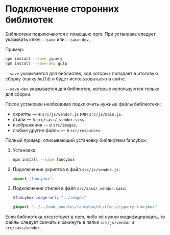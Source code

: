 # Подключение сторонних библиотек

Библиотеки подключаются с помощью npm.
При установке следует указывать ключ `--save` или `--save-dev`.

Пример:

```bash
npm install --save jquery
npm install --save-dev gulp
```

`--save` указывается для библиотек, код которых попадает в итоговую сборку (папку `build`) и будет использоваться на сайте.

`--save-dev` указывается для библиотек, которые используются только для сборки.

После установки необходимо подключить нужные файлы библиотеки:

* скрипты — в `src/js/vendor.js` или `src/js/main.js`.
* стили — в `src/sass/_vendor.scss`.
* изображения — в `src/images`.
* любые другие файлы — в `src/resources`.

Полный пример, описывающий установку библиотеки fancybox:

1. Установка:

   ```bash
   npm install --save fancybox
   ```

2. Подключение скриптов в файл `src/js/vendor.js`:

   ```js
   import 'fancybox';
   ```

3. Подключение стилей в файл `src/sass/_vendor.sass`:

   ```sass
   $fancybox-image-url: "../images"

   @import "../../node_modules/fancybox/dist/scss/jquery.fancybox"
   ```


Если библиотека отсутствует в npm, либо её нужно модифицировать, то файлы следует скачать и закинуть в папки `src/js/vendor` и `src/sass/vendor`.
